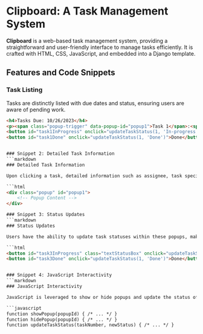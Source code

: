 # Clipboard: A Task Management System

**Clipboard** is a web-based task management system, providing a straightforward and user-friendly interface to manage tasks efficiently. It is crafted with HTML, CSS, JavaScript, and embedded into a Django template.

## Features and Code Snippets

### Task Listing

Tasks are distinctly listed with due dates and status, ensuring users are aware of pending work.

```html
<h4>Tasks Due: 10/26/2023</h4>
<p><span class="popup-trigger" data-popup-id="popup1">Task 1</span>:<span id="task1Status" class="status-not-started">Not Started</span></p>
<button id="task1InProgress" onclick="updateTaskStatus(1, 'In-progress')">In Progress</button>
<button id="task1Done" onclick="updateTaskStatus(1, 'Done')">Done</button>


### Snippet 2: Detailed Task Information
```markdown
### Detailed Task Information

Upon clicking a task, detailed information such as assignee, task specifics, and due dates are displayed in a popup.

```html
<div class="popup" id="popup1">
    <!-- Popup Content -->
</div>

### Snippet 3: Status Updates
```markdown
### Status Updates

Users have the ability to update task statuses within these popups, making task management convenient and fluid.

```html
<button id="task3InProgress" class="textStatusBox" onclick="updateTaskStatus(1, 'In-progress')">In Progress</button>
<button id="task3Done" onclick="updateTaskStatus(1, 'Done')">Done</button>


### Snippet 4: JavaScript Interactivity
```markdown
### JavaScript Interactivity

JavaScript is leveraged to show or hide popups and update the status of tasks and task lists dynamically, enhancing user experience by providing real-time feedback and interaction without requiring page reloads.

```javascript
function showPopup(popupId) { /* ... */ }
function hidePopup(popupId) { /* ... */ }
function updateTaskStatus(taskNumber, newStatus) { /* ... */ }

